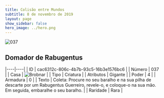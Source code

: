 ```yaml
---
title: Colisão entre Mundos
subtitle: 8 de novembro de 2019
layout: page
show_sidebar: false
hero_image: ../hero.png
---
```


![037](https://cdn.keyforgegame.com/media/card_front/pt/452_037_J7XX882H2424_pt.png)

## Domador de Rabugentus

|----|----|
| ID | cac6312c-806c-4b7b-93c5-16b3e1576bc6 |
| Número | 037 |
| Casa | ![Brobnar](https://archonarcana.com/images/thumb/e/e0/Brobnar.png/22px-Brobnar.png "Brobnar") |
| Tipo | Criatura |
| Atributos | Gigante |
| Poder | 4 |
| Armadura | 0 |
| Texto | Coleta: Procure no seu baralho e na sua  pilha de descarte por um Rabugentus Guerreiro, revele-o, e coloque-o na sua mão. Em seguida, embaralhe o seu baralho. |
| Raridade | Rara |
